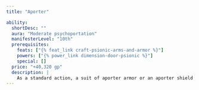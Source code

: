```yaml
---
title: "Aporter"

ability:
  shortDesc: ""
  aura: "Moderate psychoportation"
  manifesterLevel: "10th"
  prerequisites:
    feats: ["{% feat_link craft-psionic-arms-and-armor %}"]
    powers: ["{% power_link dimension-door-psionic %}"]
    special: []
  price: "+40,320 gp"
  description: |
    As a standard action, a suit of aporter armor or an aporter shield transports the wearer and her equipment to any spot within 800 feet that she can visualize or specify, as the {% power_link dimension-door-psionic %} power. The armor or shield can transport the wearer in this fashion twice per day.
---
```


